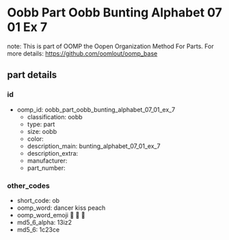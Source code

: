 # Oobb Part Oobb Bunting Alphabet 07 01 Ex 7  

note: This is part of OOMP the Oopen Organization Method For Parts. For more details: https://github.com/oomlout/oomp_base

##  part details





### id
* oomp_id: oobb_part_oobb_bunting_alphabet_07_01_ex_7
  * classification: oobb
  * type: part
  * size: oobb
  * color: 
  * description_main: bunting_alphabet_07_01_ex_7
  * description_extra: 
  * manufacturer: 
  * part_number: 

### other_codes
* short_code: ob
* oomp_word: dancer kiss peach
* oomp_word_emoji :dancer: :kiss: :peach:
* md5_6_alpha: 13iz2
* md5_6: 1c23ce